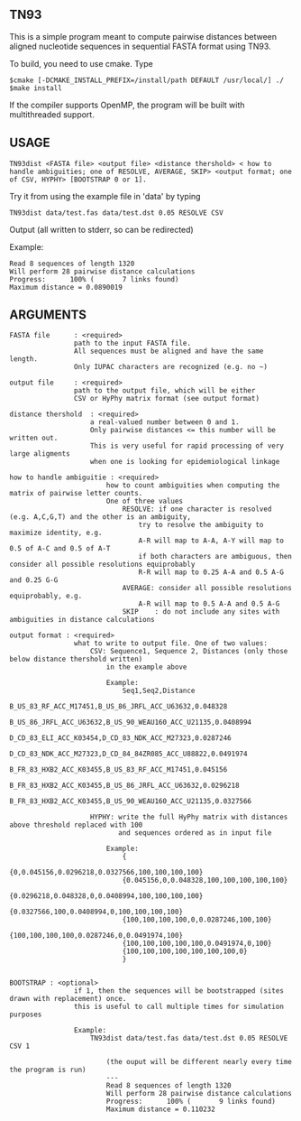TN93
----

This is a simple program meant to compute pairwise distances between aligned 
nucleotide sequences in sequential FASTA format using TN93.

To build, you need to use cmake. Type 

	$cmake [-DCMAKE_INSTALL_PREFIX=/install/path DEFAULT /usr/local/] ./
	$make install

If the compiler supports OpenMP, the program will be built with multithreaded
support.

USAGE
-----

	TN93dist <FASTA file> <output file> <distance thershold> < how to handle ambiguities; one of RESOLVE, AVERAGE, SKIP> <output format; one of CSV, HYPHY> [BOOTSTRAP 0 or 1].

Try it from using the example file in 'data' by typing 

	TN93dist data/test.fas data/test.dst 0.05 RESOLVE CSV

Output (all written to stderr, so can be redirected)

Example:

	Read 8 sequences of length 1320
	Will perform 28 pairwise distance calculations
	Progress:      100% (       7 links found)
	Maximum distance = 0.0890019


ARGUMENTS
---------

	FASTA file 		: <required> 
			 		path to the input FASTA file.
					All sequences must be aligned and have the same length. 
					Only IUPAC characters are recognized (e.g. no ~)

	output file     : <required> 
					path to the output file, which will be either 
					CSV or HyPhy matrix format (see output format)

	distance thershold 	: <required> 
						a real-valued number between 0 and 1. 
						Only pairwise distances <= this number will be written out. 
						This is very useful for rapid processing of very large aligments
						when one is looking for epidemiological linkage
					  
	how to handle ambiguitie : <required> 
							how to count ambiguities when computing the matrix of pairwise letter counts.
							One of three values
								RESOLVE: if one character is resolved (e.g. A,C,G,T) and the other is an ambiguity, 
									try to resolve the ambiguity to maximize identity, e.g. 
									A-R will map to A-A, A-Y will map to 0.5 of A-C and 0.5 of A-T
									if both characters are ambiguous, then consider all possible resolutions equiprobably
									R-R will map to 0.25 A-A and 0.5 A-G and 0.25 G-G
								AVERAGE: consider all possible resolutions equiprobably, e.g.
									A-R will map to 0.5 A-A and 0.5 A-G
								SKIP	: do not include any sites with ambiguities in distance calculations
							 
	output format : <required> 
					what to write to output file. One of two values:
						CSV: Sequence1, Sequence 2, Distances (only those below distance thershold written)
							in the example above
							 
							Example:
								Seq1,Seq2,Distance
								B_US_83_RF_ACC_M17451,B_US_86_JRFL_ACC_U63632,0.048328
								B_US_86_JRFL_ACC_U63632,B_US_90_WEAU160_ACC_U21135,0.0408994
								D_CD_83_ELI_ACC_K03454,D_CD_83_NDK_ACC_M27323,0.0287246
								D_CD_83_NDK_ACC_M27323,D_CD_84_84ZR085_ACC_U88822,0.0491974
								B_FR_83_HXB2_ACC_K03455,B_US_83_RF_ACC_M17451,0.045156
								B_FR_83_HXB2_ACC_K03455,B_US_86_JRFL_ACC_U63632,0.0296218
								B_FR_83_HXB2_ACC_K03455,B_US_90_WEAU160_ACC_U21135,0.0327566

						HYPHY: write the full HyPhy matrix with distances above threshold replaced with 100
							   and sequences ordered as in input file
								   
							Example:
								{
								{0,0.045156,0.0296218,0.0327566,100,100,100,100}
								{0.045156,0,0.048328,100,100,100,100,100}
								{0.0296218,0.048328,0,0.0408994,100,100,100,100}
								{0.0327566,100,0.0408994,0,100,100,100,100}
								{100,100,100,100,0,0.0287246,100,100}
								{100,100,100,100,0.0287246,0,0.0491974,100}
								{100,100,100,100,100,0.0491974,0,100}
								{100,100,100,100,100,100,100,0}
								}


	BOOTSTRAP :	<optional> 
					if 1, then the sequences will be bootstrapped (sites drawn with replacement) once.
					this is useful to call multiple times for simulation purposes
	
					Example:
						TN93dist data/test.fas data/test.dst 0.05 RESOLVE CSV 1
				
							(the ouput will be different nearly every time the program is run)
							---
							Read 8 sequences of length 1320
							Will perform 28 pairwise distance calculations
							Progress:      100% (       9 links found)
							Maximum distance = 0.110232

	